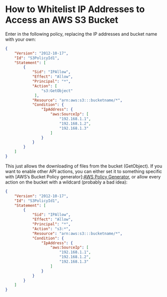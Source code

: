 # How to Whitelist IP Addresses to Access an AWS S3 Bucket

Enter in the following policy, replacing the IP addresses and bucket name with your own:

```json
{
    "Version": "2012-10-17",
    "Id": "S3PolicyId1",
    "Statement": [
        {
            "Sid": "IPAllow",
            "Effect": "Allow",
            "Principal": "*",
            "Action": [
                "s3:GetObject"
             ],
            "Resource": "arn:aws:s3:::bucketname/*",
            "Condition": {
                "IpAddress": {
                    "aws:SourceIp": [
                        "192.168.1.1",
                        "192.168.1.2",
                        "192.168.1.3"
                    ]
                }
            }
        }
    ]
}
```

This just allows the downloading of files from the bucket (GetObject). If you want to enable other API actions, you can either set it to something specific with [AWS’s Bucket Policy generator]:[AWS Policy Generator], or allow every action on the bucket with a wildcard (probably a bad idea):

```json
{
    "Version": "2012-10-17",
    "Id": "S3PolicyId1",
    "Statement": [
        {
            "Sid": "IPAllow",
            "Effect": "Allow",
            "Principal": "*",
            "Action": "s3:*",
            "Resource": "arn:aws:s3:::bucketname/*",
            "Condition": {
                "IpAddress": {
                    "aws:SourceIp": [
                        "192.168.1.1",
                        "192.168.1.2",
                        "192.168.1.3"
                    ]
                }
            }
        }
    ]
}
```


[AWS Policy Generator]: https://awspolicygen.s3.amazonaws.com/policygen.html?tag=reviewgeek-20
